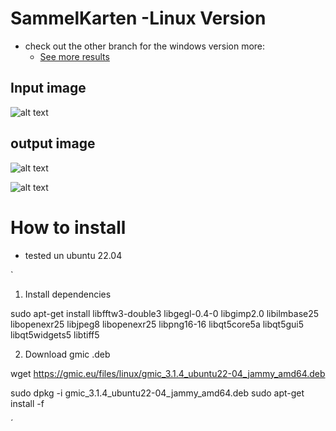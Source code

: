 # SammelKarten -Linux Version
* check out the other branch for the windows version
more:
    * <a href="https://x0x0x0me.netlify.app/sammelkarten">See more results</a>

## Input image
![alt text](https://x0x0x0me.netlify.app/static/media/in.dd498c0e445738d7b27b.bmp)

## output image 
![alt text](https://x0x0x0me.netlify.app/static/media/7.e837ef6ab5b20689e16f.png)

![alt text](https://x0x0x0me.netlify.app/static/media/1.182c5db818598749ceda.png)


# How to install 
* tested un ubuntu 22.04

`
1. Install dependencies

sudo apt-get install libfftw3-double3 libgegl-0.4-0 libgimp2.0 libilmbase25 libopenexr25 libjpeg8 libopenexr25 libpng16-16 libqt5core5a libqt5gui5 libqt5widgets5 libtiff5

2. Download gmic .deb

wget https://gmic.eu/files/linux/gmic_3.1.4_ubuntu22-04_jammy_amd64.deb

sudo dpkg -i gmic_3.1.4_ubuntu22-04_jammy_amd64.deb
sudo apt-get install -f

´